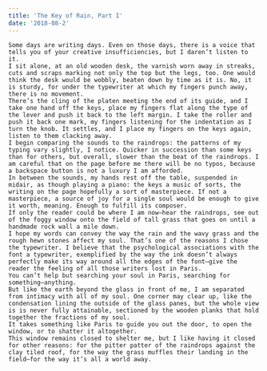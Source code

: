 ```yaml
---
title: 'The Key of Rain, Part I'
date: '2018-08-2'
---
```


	Some days are writing days. Even on those days, there is a voice that tells you of your creative insufficiencies, but I daren’t listen to it.
	I sit alone, at an old wooden desk, the varnish worn away in streaks, cuts and scraps marking not only the top but the legs, too. One would think the desk would be wobbly, beaten down by time as it is. No, it is sturdy, for under the typewriter at which my fingers punch away, there is no movement.
	There’s the cling of the platen meeting the end of its guide, and I take one hand off the keys, place my fingers flat along the type of the lever and push it back to the left margin. I take the roller and push it back one mark, my fingers listening for the indentation as I turn the knob. It settles, and I place my fingers on the keys again, listen to them clacking away.
	I begin comparing the sounds to the raindrops: the patterns of my typing vary slightly, I notice. Quicker in succession than some keys than for others, but overall, slower than the beat of the raindrops. I am careful that on the page before me there will be no typos, because a backspace button is not a luxury I am afforded.
	In between the sounds, my hands rest off the table, suspended in midair, as though playing a piano: the keys a music of sorts, the writing on the page hopefully a sort of masterpiece. If not a masterpiece, a source of joy for a single soul would be enough to give it worth, meaning. Enough to fulfill its composer.
	If only the reader could be where I am now—hear the raindrops, see out of the foggy window onto the field of tall grass that goes on until a handmade rock wall a mile down.
	I hope my words can convey the way the rain and the wavy grass and the rough hewn stones affect my soul. That’s one of the reasons I chose the typewriter. I believe that the psychological associations with the font a typewriter, exemplified by the way the ink doesn’t always perfectly make its way around all the edges of the font—give the reader the feeling of all those writers lost in Paris.
	You can’t help but searching your soul in Paris, searching for something—anything.
	But like the earth beyond the glass in front of me, I am separated from intimacy with all of my soul. One corner may clear up, like the condensation lining the outside of the glass panes, but the whole view is is never fully attainable, sectioned by the wooden planks that hold together the fractions of my soul.
	It takes something like Paris to guide you out the door, to open the window, or to shatter it altogether.
	This window remains closed to shelter me, but I like having it closed for other reasons: for the pitter patter of the raindrops against the clay tiled roof, for the way the grass muffles their landing in the field—for the way it’s all a world away.
